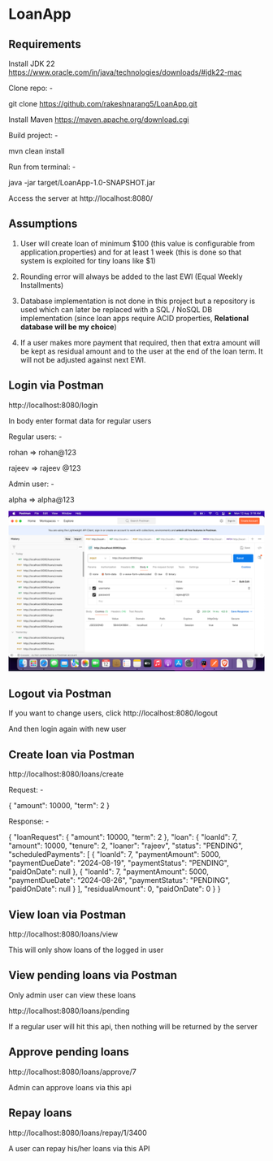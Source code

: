 # LoanApp

## Requirements
Install JDK 22 https://www.oracle.com/in/java/technologies/downloads/#jdk22-mac

Clone repo: -

git clone https://github.com/rakeshnarang5/LoanApp.git

Install Maven https://maven.apache.org/download.cgi

Build project: -

mvn clean install 

Run from terminal: -

java -jar target/LoanApp-1.0-SNAPSHOT.jar

Access the server at http://localhost:8080/

## Assumptions

1. User will create loan of minimum $100 (this value is configurable from application.properties) and for at least 1 week (this is done so that system is exploited for tiny loans like $1)

2. Rounding error will always be added to the last EWI (Equal Weekly Installments)

3. Database implementation is not done in this project but a repository is used which can later be replaced with a SQL / NoSQL DB implementation (since loan apps require ACID properties, **Relational database will be my choice**)

4. If a user makes more payment that required, then that extra amount will be kept as residual amount and to the user at the end of the loan term. It will not be adjusted against next EWI.

## Login via Postman
http://localhost:8080/login

In body enter format data for regular users

Regular users: -

rohan => rohan@123

rajeev => rajeev @123

Admin user: -

alpha => alpha@123

![img.png](img.png)

## Logout via Postman

If you want to change users, click http://localhost:8080/logout

And then login again with new user

## Create loan via Postman

http://localhost:8080/loans/create

Request: -

{
"amount": 10000,
"term": 2
}

Response: -

{
"loanRequest": {
"amount": 10000,
"term": 2
},
"loan": {
"loanId": 7,
"amount": 10000,
"tenure": 2,
"loaner": "rajeev",
"status": "PENDING",
"scheduledPayments": [
{
"loanId": 7,
"paymentAmount": 5000,
"paymentDueDate": "2024-08-19",
"paymentStatus": "PENDING",
"paidOnDate": null
},
{
"loanId": 7,
"paymentAmount": 5000,
"paymentDueDate": "2024-08-26",
"paymentStatus": "PENDING",
"paidOnDate": null
}
],
"residualAmount": 0,
"paidOnDate": 0
}
}

## View loan via Postman

http://localhost:8080/loans/view

This will only show loans of the logged in user 

## View pending loans via Postman

Only admin user can view these loans

http://localhost:8080/loans/pending

If a regular user will hit this api, then nothing will be returned by the server

## Approve pending loans

http://localhost:8080/loans/approve/7

Admin can approve loans via this api

## Repay loans 

http://localhost:8080/loans/repay/1/3400

A user can repay his/her loans via this API